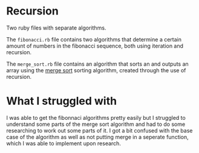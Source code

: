 # Recursion

Two ruby files with separate algorithms.

The `fibonacci.rb` file contains two algorithms that determine a certain amount of numbers in the fibonacci sequence, both using iteration and recursion.

The `merge_sort.rb` file contains an algorithm that sorts an and outputs an array using the [merge sort](https://en.wikipedia.org/wiki/Merge_sort) sorting algorithm, created through the use of recursion.

# What I struggled with

I was able to get the fibonnaci algorithms pretty easily but I struggled to understand some parts of the merge sort algorithm and had to do some researching to work out some parts of it. I got a bit confused with the base case of the algorithm as well as not putting merge in a seperate function, which I was able to implement upon research.